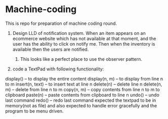 # Machine-coding
This is repo for preparation of machine coding round. 

1. Design LLD of notification system. When an item appears on an ecommerce website which has not available at that 
   moment, and the user has the ability to click on notify me. Then when the inventory is available then the users 
   are notified. 
    1. This looks like a perfect place to use the observer pattern.

2. code a TextPad with following functionality:

display() – to display the entire content
display(n, m) – to display from line n to m
insert(n, text) – to insert text at line n
delete(n) – delete line n
delete(n, m) – delete from line n to m
copy(n, m) – copy contents from line n to m to clipboard
paste(n) – paste contents from clipboard to line n
undo() – undo last command
redo() – redo last command
expected the textpad to be in memory(not as file) and also expected to handle error gracefully and the program to be menu driven.
